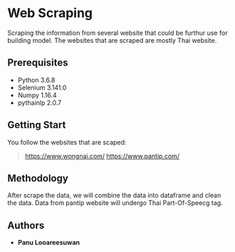 # Web Scraping

Scraping the information from several website that could be furthur use for building model.
The websites that are scraped are mostly Thai website.

## Prerequisites

- Python 3.6.8
- Selenium 3.141.0
- Numpy 1.16.4
- pythainlp 2.0.7 

## Getting Start

You follow the websites that are scaped:
> https://www.wongnai.com/
> https://www.pantip.com/

## Methodology

After scrape the data, we will combine the data into dataframe and clean the data.
Data from pantip website will undergo Thai Part-Of-Speecg tag.

## Authors

* **Panu Looareesuwan** 

